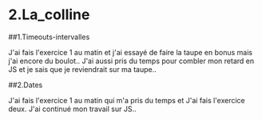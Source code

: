 # 2.La_colline

##1.Timeouts-intervalles

J'ai fais l'exercice 1 au matin et j'ai essayé de faire la taupe en bonus mais j'ai encore du boulot..
J'ai aussi pris du temps pour combler mon retard en JS et je sais que je reviendrait sur ma taupe..

##2.Dates

J'ai fais l'exercice 1 au matin qui m'a pris du temps et J'ai fais l'exercice deux.
J'ai continué mon travail sur JS..